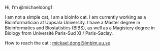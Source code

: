 
Hi, I’m @michaeldong1

I am not a simple cat, I am a bioinfo cat.
I am currently working as a Bioinformatician at Uppsala University.
I have a Master degree in Bioinformatics and Biostatistics (BIBS), as well as a Magistery degree in Biology from Université Paris-Sud XI / Paris-Saclay.


How to reach the cat : 
mickael.dong@imbim.uu.se


